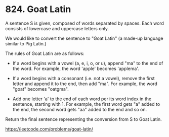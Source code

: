 # 824. Goat Latin

A sentence S is given, composed of words separated by spaces. Each word consists of lowercase and uppercase letters only.

We would like to convert the sentence to "Goat Latin" (a made-up language similar to Pig Latin.)

The rules of Goat Latin are as follows:

* If a word begins with a vowel (a, e, i, o, or u), append "ma" to the end of the word. For example, the word 'apple' becomes 'applema'.

* If a word begins with a consonant (i.e. not a vowel), remove the first letter and append it to the end, then add "ma". For example, the word "goat" becomes "oatgma".

* Add one letter 'a' to the end of each word per its word index in the sentence, starting with 1. For example, the first word gets "a" added to the end, the second word gets "aa" added to the end and so on.

Return the final sentence representing the conversion from S to Goat Latin.

<https://leetcode.com/problems/goat-latin/>
